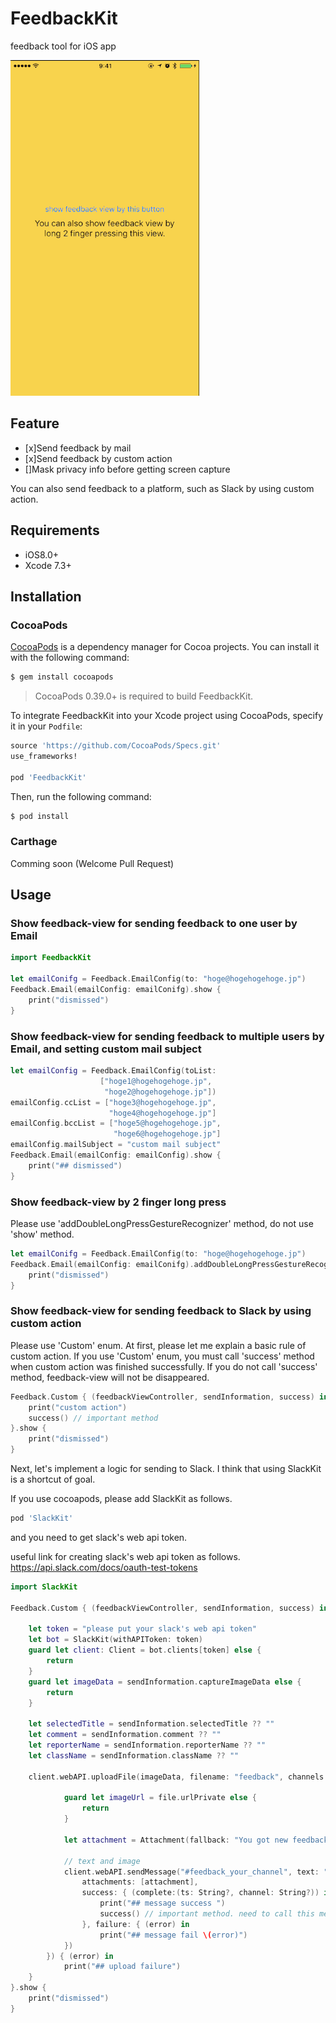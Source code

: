 # FeedbackKit
feedback tool for iOS app

![](./send_feedback_mail.gif)

## Feature
- [x]Send feedback by mail
- [x]Send feedback by custom action
- []Mask privacy info before getting screen capture

You can also send feedback to a platform, such as Slack by using custom action.

## Requirements
- iOS8.0+
- Xcode 7.3+

## Installation
### CocoaPods
[CocoaPods](http://cocoapods.org) is a dependency manager for Cocoa projects. You can install it with the following command:

```bash
$ gem install cocoapods
```
> CocoaPods 0.39.0+ is required to build FeedbackKit.

To integrate FeedbackKit into your Xcode project using CocoaPods, specify it in your `Podfile`:

```ruby
source 'https://github.com/CocoaPods/Specs.git'
use_frameworks!

pod 'FeedbackKit'
```

Then, run the following command:

```bash
$ pod install
```

### Carthage
Comming soon (Welcome Pull Request)

## Usage
### Show feedback-view for sending feedback to one user by Email
```swift
import FeedbackKit

let emailConifg = Feedback.EmailConfig(to: "hoge@hogehogehoge.jp")
Feedback.Email(emailConfig: emailConifg).show {
    print("dismissed")
}
```

### Show feedback-view for sending feedback to multiple users by Email, and setting custom mail subject
```swift
let emailConfig = Feedback.EmailConfig(toList:
                    ["hoge1@hogehogehoge.jp",
                     "hoge2@hogehogehoge.jp"])
emailConfig.ccList = ["hoge3@hogehogehoge.jp",
                      "hoge4@hogehogehoge.jp"]
emailConfig.bccList = ["hoge5@hogehogehoge.jp",
                       "hoge6@hogehogehoge.jp"]
emailConfig.mailSubject = "custom mail subject"
Feedback.Email(emailConfig: emailConfig).show {
    print("## dismissed")
}
```

### Show feedback-view by 2 finger long press
Please use 'addDoubleLongPressGestureRecognizer' method, do not use 'show' method.
```swift
let emailConifg = Feedback.EmailConfig(to: "hoge@hogehogehoge.jp")
Feedback.Email(emailConfig: emailConifg).addDoubleLongPressGestureRecognizer {
    print("dismissed")
}
```

### Show feedback-view for sending feedback to Slack by using custom action
Please use 'Custom' enum.
At first, please let me explain a basic rule of custom action.
If you use 'Custom' enum, you must call 'success' method when custom action was finished successfully.
If you do not call 'success' method, feedback-view will not be disappeared.
```swift
Feedback.Custom { (feedbackViewController, sendInformation, success) in
    print("custom action")
    success() // important method
}.show {
    print("dismissed")
}
```

Next, let's implement a logic for sending to Slack.
I think that using SlackKit is a shortcut of goal.

If you use cocoapods, please add SlackKit as follows.
```ruby
pod 'SlackKit'
```

and you need to get slack's web api token.

useful link for creating slack's web api token as follows.
https://api.slack.com/docs/oauth-test-tokens

```swift
import SlackKit

Feedback.Custom { (feedbackViewController, sendInformation, success) in

    let token = "please put your slack's web api token"
    let bot = SlackKit(withAPIToken: token)
    guard let client: Client = bot.clients[token] else {
        return
    }
    guard let imageData = sendInformation.captureImageData else {
        return
    }

    let selectedTitle = sendInformation.selectedTitle ?? ""
    let comment = sendInformation.comment ?? ""
    let reporterName = sendInformation.reporterName ?? ""
    let className = sendInformation.className ?? ""

    client.webAPI.uploadFile(imageData, filename: "feedback", channels: ["#image_upload_your_channel"], success: { (file) in

            guard let imageUrl = file.urlPrivate else {
                return
            }

            let attachment = Attachment(fallback: "You got new feedback", title: selectedTitle,   text: "\(className) : \(comment) by \(reporterName)", imageURL: imageUrl)

            // text and image
            client.webAPI.sendMessage("#feedback_your_channel", text: "You got new feedback", username: "feedback",
                attachments: [attachment],
                success: { (complete:(ts: String?, channel: String?)) in
                    print("## message success ")
                    success() // important method. need to call this method for dismiss feedback view
                }, failure: { (error) in
                    print("## message fail \(error)")
            })
        }) { (error) in
            print("## upload failure")
    }
}.show {
    print("dismissed")
}
```
